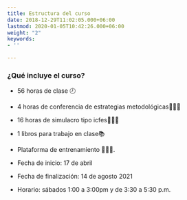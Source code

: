 ```yaml
---
title: Estructura del curso
date: 2018-12-29T11:02:05.000+06:00
lastmod: 2020-01-05T10:42:26.000+06:00
weight: "2"
keywords:
- ''

---
```


### ¿Qué incluye el curso?

* 56 horas de clase 🕗 

* 4 horas de conferencia de estrategias metodológicas🧑🏻‍🏫 

* 16 horas de simulacro tipo icfes📃📃📃 

* 1 libros para trabajo en clase📚 

* Plataforma de entrenamiento 👩🏻‍💻. 

* Fecha de inicio: 17 de abril 

* Fecha de finalización: 14 de agosto 2021 

* Horario: sábados 1:00 a 3:00pm y de 3:30 a 5:30 p.m. 
